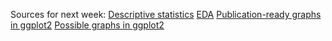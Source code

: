 Sources for next week:
[Descriptive statistics](https://methodenlehre.github.io/SGSCLM-R-course/descriptive-statistics.html)
[EDA]()
[Publication-ready graphs in ggplot2](http://www.sthda.com/english/articles/24-ggpubr-publication-ready-plots/)
[Possible graphs in ggplot2](https://r-graph-gallery.com/ggplot2-package.html)
